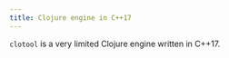```yaml
---
title: Clojure engine in C++17
---
```



`clotool` is a very limited Clojure engine written in C++17.

